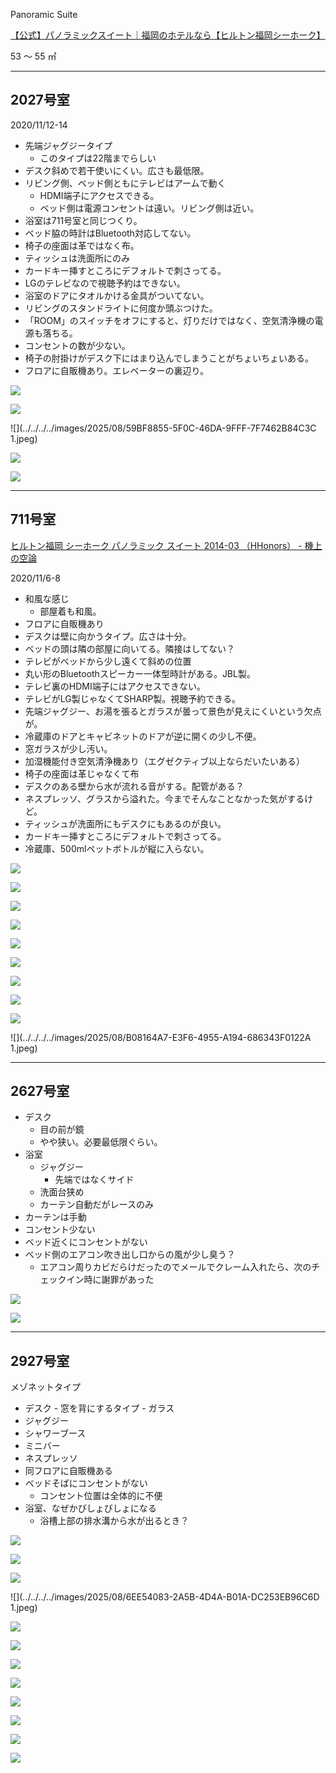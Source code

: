 Panoramic Suite

[【公式】パノラミックスイート｜福岡のホテルなら【ヒルトン福岡シーホーク】](https://fukuokaseahawk.hiltonjapan.co.jp/rooms/panoramic)


53 〜 55 ㎡

---

## 2027号室
2020/11/12-14

-   先端ジャグジータイプ
    -   このタイプは22階までらしい
-   デスク斜めで若干使いにくい。広さも最低限。
-   リビング側、ベッド側ともにテレビはアームで動く
    -   HDMI端子にアクセスできる。
    -   ベッド側は電源コンセントは遠い。リビング側は近い。
-   浴室は711号室と同じつくり。
-   ベッド脇の時計はBluetooth対応してない。
-   椅子の座面は革ではなく布。
-   ティッシュは洗面所にのみ
-   カードキー挿すところにデフォルトで刺さってる。
-   LGのテレビなので視聴予約はできない。
-   浴室のドアにタオルかける金具がついてない。
-   リビングのスタンドライトに何度か頭ぶつけた。
-   「ROOM」のスイッチをオフにすると、灯りだけではなく、空気清浄機の電源も落ちる。
-   コンセントの数が少ない。
-   椅子の肘掛けがデスク下にはまり込んでしまうことがちょいちょいある。
-   フロアに自販機あり。エレベーターの裏辺り。


![](../../../../images/2025/08/2FFB91F0-C7FB-4AA2-934F-C98720D722FF.jpeg)

![](../../../../images/2025/08/6BEC1CE9-FE21-43F0-BA23-D449817A415A.jpeg)

![](../../../../images/2025/08/59BF8855-5F0C-46DA-9FFF-7F7462B84C3C 1.jpeg)

![](../../../../images/2025/08/344A3A47-5CF1-49FC-97DD-06F450EA0AA6.jpeg)

![](../../../../images/2025/08/DE5A9486-411A-412A-9A67-7B017DC05FF2.jpeg)

---

## 711号室

[ヒルトン福岡 シーホーク パノラミック スイート 2014-03 （HHonors） - 機上の空論](https://www.nein.in/travel/post-191020053344880/)

2020/11/6-8

-   和風な感じ
    -   部屋着も和風。
-   フロアに自販機あり
-   デスクは壁に向かうタイプ。広さは十分。
-   ベッドの頭は隣の部屋に向いてる。隣接はしてない？
-   テレビがベッドから少し遠くて斜めの位置
-   丸い形のBluetoothスピーカー一体型時計がある。JBL製。
-   テレビ裏のHDMI端子にはアクセスできない。
-   テレビがLG製じゃなくてSHARP製。視聴予約できる。
-   先端ジャグジー、お湯を張るとガラスが曇って景色が見えにくいという欠点が。
-   冷蔵庫のドアとキャビネットのドアが逆に開くの少し不便。
-   窓ガラスが少し汚い。
-   加湿機能付き空気清浄機あり（エグゼクティブ以上ならだいたいある）
-   椅子の座面は革じゃなくて布
-   デスクのある壁から水が流れる音がする。配管がある？
-   ネスプレッソ、グラスから溢れた。今までそんなことなかった気がするけど。
-   ティッシュが洗面所にもデスクにもあるのが良い。
-   カードキー挿すところにデフォルトで刺さってる。
-   冷蔵庫、500mlペットボトルが縦に入らない。

![](../../../../images/2025/08/0ED04226-C071-43B5-9887-F0CB893AEBF7.jpeg)

![](../../../../images/2025/08/1DC33127-41DC-4F9F-B40E-BFC62E437128.jpeg)

![](../../../../images/2025/08/857DF854-A8D6-4446-9785-D766525BBA54.jpeg)

![](../../../../images/2025/08/948F80E5-B6A7-4298-A461-C4EB51A1192E.jpeg)

![](../../../../images/2025/08/959AF193-95D0-4742-944B-A5104B434A81.jpeg)

![](../../../../images/2025/08/1254A850-CE7E-4F01-BCEB-AFD4F16A6DFF.jpeg)

![](../../../../images/2025/08/4993E931-3C3F-49AD-8BDC-EC5EA0464B5E.jpeg)

![](../../../../images/2025/08/56249964-248F-47F0-B74C-E967D6FBC8FD.jpeg)

![](../../../../images/2025/08/B1C307E8-9E57-4F0E-9607-E7D2FE8C87FB.jpeg)

![](../../../../images/2025/08/B08164A7-E3F6-4955-A194-686343F0122A 1.jpeg)

---

## 2627号室

-   デスク
    -   目の前が鏡
    -   やや狭い。必要最低限ぐらい。
-   浴室
    -   ジャグジー
        -   先端ではなくサイド
    -   洗面台狭め
    -   カーテン自動だがレースのみ
-   カーテンは手動
-   コンセント少ない
-   ベッド近くにコンセントがない
-   ベッド側のエアコン吹き出し口からの風が少し臭う？
	-   エアコン周りカビだらけだったのでメールでクレーム入れたら、次のチェックイン時に謝罪があった


![](../../../../images/2025/08/1B1FF3CF-48FA-4EC7-83A6-C16273E8FD78.jpeg)

![](../../../../images/2025/08/CF85E81E-13FE-4FE6-A6DC-B93E2FBDD527.jpeg)


---

## 2927号室

 メゾネットタイプ
 
 -   デスク
    -   窓を背にするタイプ
    -   ガラス
-   ジャグジー
-   シャワーブース
-   ミニバー
-   ネスプレッソ
-   同フロアに自販機ある
-   ベッドそばにコンセントがない
    -   コンセント位置は全体的に不便
-   浴室、なぜかびしょびしょになる
    -   浴槽上部の排水溝から水が出るとき？


![](../../../../images/2025/08/1EFFA08D-A16C-49D2-8EDD-40E561B33B37.jpeg)

![](../../../../images/2025/08/2F96B6A8-F487-4A7C-9909-5607652AF285.jpeg)

![](../../../../images/2025/08/5A2719A1-0BBE-4C50-AEDA-E60B24F55C79.jpeg)

![](../../../../images/2025/08/6EE54083-2A5B-4D4A-B01A-DC253EB96C6D 1.jpeg)

![](../../../../images/2025/08/69CC29A6-0857-42A8-B35C-D5FE53E4B468.jpeg)

![](../../../../images/2025/08/221AAD19-3B0F-48D0-BCCB-0459729AA8A4.jpeg)

![](../../../../images/2025/08/544B69FB-3805-4879-A08C-B3C3C779C8BF.jpeg)

![](../../../../images/2025/08/9860D35A-860F-4383-A52A-4312BD64637D.jpeg)

![](../../../../images/2025/08/C223DC59-1AB9-41A8-8715-07A35DA32D7F.jpeg)

![](../../../../images/2025/08/D356EB84-460B-41AD-8B0F-2A7A1304B537.jpeg)

![](../../../../images/2025/08/E0A9EEE7-3EA8-4135-9F2A-E9BCC2F0DC66.jpeg)

![](../../../../images/2025/08/EAD28C96-FC69-4198-BA36-E77E92D59A56.jpeg)